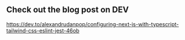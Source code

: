 ## Check out the blog post on DEV
https://dev.to/alexandrudanpop/configuring-next-js-with-typescript-tailwind-css-eslint-jest-46ob

